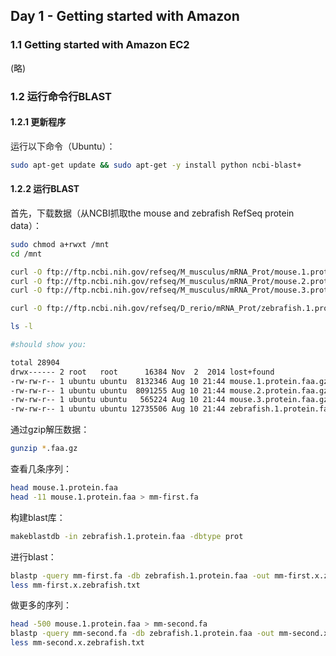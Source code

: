 ## Day 1 - Getting started with Amazon

### 1.1 Getting started with Amazon EC2

(略)

### 1.2 运行命令行BLAST

#### 1.2.1 更新程序

运行以下命令（Ubuntu）：

```bash
sudo apt-get update && sudo apt-get -y install python ncbi-blast+
```

#### 1.2.2 运行BLAST

首先，下载数据（从NCBI抓取the mouse and zebrafish RefSeq protein data）：

```bash
sudo chmod a+rwxt /mnt
cd /mnt

curl -O ftp://ftp.ncbi.nih.gov/refseq/M_musculus/mRNA_Prot/mouse.1.protein.faa.gz
curl -O ftp://ftp.ncbi.nih.gov/refseq/M_musculus/mRNA_Prot/mouse.2.protein.faa.gz
curl -O ftp://ftp.ncbi.nih.gov/refseq/M_musculus/mRNA_Prot/mouse.3.protein.faa.gz

curl -O ftp://ftp.ncbi.nih.gov/refseq/D_rerio/mRNA_Prot/zebrafish.1.protein.faa.gz

ls -l

#should show you:

total 28904
drwx------ 2 root   root      16384 Nov  2  2014 lost+found
-rw-rw-r-- 1 ubuntu ubuntu  8132346 Aug 10 21:44 mouse.1.protein.faa.gz
-rw-rw-r-- 1 ubuntu ubuntu  8091255 Aug 10 21:44 mouse.2.protein.faa.gz
-rw-rw-r-- 1 ubuntu ubuntu   565224 Aug 10 21:44 mouse.3.protein.faa.gz
-rw-rw-r-- 1 ubuntu ubuntu 12735506 Aug 10 21:44 zebrafish.1.protein.faa.gz
```

通过gzip解压数据：

```bash
gunzip *.faa.gz
```

查看几条序列：

```bash
head mouse.1.protein.faa
head -11 mouse.1.protein.faa > mm-first.fa
```

构建blast库：

```bash
makeblastdb -in zebrafish.1.protein.faa -dbtype prot
```

进行blast：

```bash
blastp -query mm-first.fa -db zebrafish.1.protein.faa -out mm-first.x.zebrafish.txt
less mm-first.x.zebrafish.txt
```

做更多的序列：

```bash
head -500 mouse.1.protein.faa > mm-second.fa
blastp -query mm-second.fa -db zebrafish.1.protein.faa -out mm-second.x.zebrafish.txt
less mm-second.x.zebrafish.txt
```
